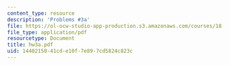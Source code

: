 ```yaml
---
content_type: resource
description: 'Problems #3a'
file: https://ol-ocw-studio-app-production.s3.amazonaws.com/courses/18-s66-the-art-of-counting-spring-2003/1440215041cde10f7e897cd5824c823c_hw3a.pdf
file_type: application/pdf
resourcetype: Document
title: hw3a.pdf
uid: 14402150-41cd-e10f-7e89-7cd5824c823c
---
```

